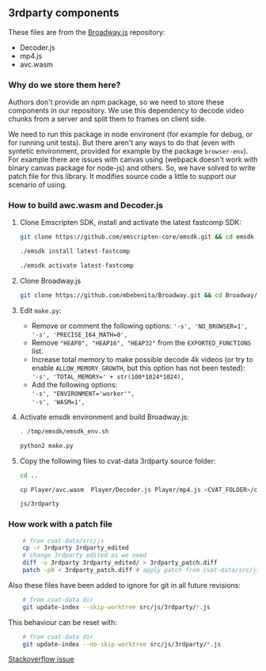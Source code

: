 ## 3rdparty components

These files are from the [Broadway.js](https://github.com/mbebenita/Broadway) repository:
- Decoder.js
- mp4.js
- avc.wasm

### Why do we store them here?

Authors don't provide an npm package, so we need to store these components in our repository.
We use this dependency to decode video chunks from a server and split them to frames on client side.

We need to run this package in node environent (for example for debug, or for running unit tests).
But there aren't any ways to do that (even with syntetic environment, provided for example by the package ``browser-env``).
For example there are issues with canvas using (webpack doesn't work with binary canvas package for node-js) and others.
So, we have solved to write patch file for this library.
It modifies source code a little to support our scenario of using.

### How to build awc.wasm and Decoder.js
1.  Clone Emscripten SDK, install and activate the latest fastcomp SDK:
    ```sh
    git clone https://github.com/emscripten-core/emsdk.git && cd emsdk
    ```
    ```sh
    ./emsdk install latest-fastcomp
    ```
    ```sh
    ./emsdk activate latest-fastcomp
    ```

1.  Clone Broadway.js
    ```sh
    git clone https://github.com/mbebenita/Broadway.git && cd Broadway/Decoder
    ```

1.  Edit `make.py`:
    - Remove or comment the following options:
      `'-s', 'NO_BROWSER=1',`\
      `'-s', 'PRECISE_I64_MATH=0',`
    - Remove `"HEAP8", "HEAP16", "HEAP32"` from the `EXPORTED_FUNCTIONS` list.
    - Increase total memory to make possible decode 4k videos
    (or try to enable `ALLOW_MEMORY_GROWTH`, but this option has not been tested):\
        `'-s', 'TOTAL_MEMORY=' + str(100*1024*1024),`
    - Add the following options:\
      `'-s', "ENVIRONMENT='worker'",`\
      `'-s', 'WASM=1',`

1.  Activate emsdk environment and build Broadway.js:
    ```sh
    . /tmp/emsdk/emsdk_env.sh
    ```
    ```sh
    python2 make.py
    ```

1.  Copy the following files to cvat-data 3rdparty source folder:
    ```sh
    cd ..
    ```
    ```sh
    cp Player/avc.wasm  Player/Decoder.js Player/mp4.js <CVAT_FOLDER>/cvat-data/src/
    ```
    ```sh
    js/3rdparty
    ```

### How work with a patch file
```bash
    # from cvat-data/src/js
    cp -r 3rdparty 3rdparty_edited
    # change 3rdparty edited as we need
    diff -u 3rdparty 3rdparty_edited/ > 3rdparty_patch.diff
    patch -p0 < 3rdparty_patch.diff # apply patch from cvat-data/src/js
```

Also these files have been added to ignore for git in all future revisions:
```bash
    # from cvat-data dir
    git update-index --skip-worktree src/js/3rdparty/*.js
```

This behaviour can be reset with:
```bash
    # from cvat-data dir
    git update-index --no-skip-worktree src/js/3rdparty/*.js
```

[Stackoverflow issue](https://stackoverflow.com/questions/4348590/how-can-i-make-git-ignore-future-revisions-to-a-file)
